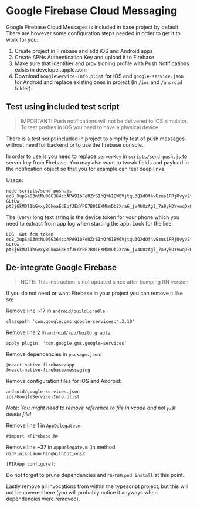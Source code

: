 # Google Firebase Cloud Messaging

Google Firebase Cloud Messages is included in base project by default. There are however some configuration steps needed in order to get it to work for you:

1. Create project in Firebase and add iOS and Android apps
2. Create APNs Authentication Key and upload it to Firebase
3. Make sure that identifier and provisioning profile with Push Notifications exists in developer.apple.com
4. Download `GoogleService-Info.plist` for iOS and `google-service.json` for Android and replace existing ones in project (in `/ios` and `/android` folder).

## Test using included test script

> IMPORTANT! Push notifications will not be delivered to iOS simulator. To test pushes in iOS you need to have a physical device.

There is a test script included in project to simplify test of push messages without need for backend or to use the firebase console.

In order to use is you need to replace `serverKey` in `scripts/send-push.js` to server key from Firebase. You may also want to tweak fields and payload in the notification object so that you for example can test deep links.

Usage:

```
node scripts/send-push.js ecB_XupSa03ntNu06G364c:APA91bFeUZrSIhQf61BW6Vjtqu3QXdOf4vGzus1FRjUvyv2fo0bMD7s2V9C-GLtUw_-pt3j6kMOl1bGvxyBQkoaEdEpfJEdYPE7B01EXMkmDb2Xra6_jV4U0zAgl_7a9ykDYvwqDkOA1
```

The (very) long text string is the device token for your phone which you need to extract from app log when starting the app. Look for the line:

```
LOG  Got fcm token ecB_XupSa03ntNu06G364c:APA91bFeUZrSIhQf61BW6Vjtqu3QXdOf4vGzus1FRjUvyv2fo0bMD7s2V9C-GLtUw_-pt3j6kMOl1bGvxyBQkoaEdEpfJEdYPE7B01EXMkmDb2Xra6_jV4U0zAgl_7a9ykDYvwqDkOA1
```

## De-integrate Google Firebase

> NOTE: This instruction is not updated since after bumping RN version

If you do not need or want Firebase in your project you can remove it like so:

Remove line ~17 in `android/build.gradle`:

```
classpath 'com.google.gms:google-services:4.3.10'
```

Remove line 2 in `android/app/build.gradle`:

```
apply plugin: 'com.google.gms.google-services'
```

Remove dependencies in `package.json`:

```
@react-native-firebase/app
@react-native-firebase/messaging
```

Remove configuration files for iOS and Android:

```
android/google-services.json
ios/GoogleService-Info.plist
```

_Note: You might need to remove reference to file in xcode and not just delete file!_

Remove line 1 in `AppDelegate.m`:

```
#import <Firebase.h>
```

Remove line ~37 in `AppDelegate.m` (in method `didFinishLaunchingWithOptions`):

```
[FIRApp configure];
```

Do not forget to prune dependencies and re-run `pod install` at this point.

Lastly remove all invocations from within the typescript project, but this will not be covered here (you will probably notice it anyways when dependencies were removed).
